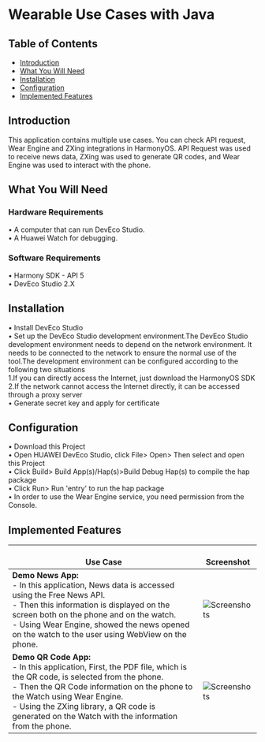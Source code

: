# **Wearable Use Cases with Java**

## Table of Contents

 * [Introduction](#introduction)
 * [What You Will Need](#what-you-will-need)
 * [Installation](#installation)
 * [Configuration](#configuration )
 * [Implemented Features](#implemented-features)

## Introduction
This application contains multiple use cases. You can check API request, Wear Engine and ZXing integrations in HarmonyOS. API Request was used to receive news data, ZXing was used to generate QR codes, and Wear Engine was used to interact with the phone.

## What You Will Need

### Hardware Requirements
 • A computer that can run DevEco Studio.<br/> • A Huawei Watch for debugging.

### Software Requirements
 • Harmony SDK - API 5 <br/> • DevEco Studio 2.X

## Installation
 • Install DevEco Studio<br/> • Set up the DevEco Studio development environment.The DevEco Studio development environment needs to depend on the network environment. It needs to be connected to the network to ensure the normal use of the tool.The development environment can be configured according to the following two situations <br />1.If you can directly access the Internet, just download the HarmonyOS SDK <br />2.If the network cannot access the Internet directly, it can be accessed through a proxy server<br /> • Generate secret key and apply for certificate

## Configuration
 • Download this Project<br/> • Open HUAWEI DevEco Studio, click File> Open> Then select and open this Project<br/> • Click Build> Build App(s)/Hap(s)>Build Debug Hap(s) to compile the hap package<br/> • Click Run> Run 'entry' to run the hap package<br/> • In order to use the Wear Engine service, you need permission from the Console.

## Implemented Features
| <br />**Use Case** | <br />**Screenshot** |
| ------ | ------ |
| **Demo News App:**<br/> - In this application, News data is accessed using the Free News API.<br/> - Then this information is displayed on the screen both on the phone and on the watch. <br/> - Using Wear Engine, showed the news opened on the watch to the user using WebView on the phone. | ![Screenshots](screenshots/NewspaperWatchDemo.gif) |
| **Demo QR Code App:**<br/> - In this application, First, the PDF file, which is the QR code, is selected from the phone. <br/> - Then the QR Code information on the phone to the Watch using Wear Engine. <br/> - Using the ZXing library, a QR code is generated on the Watch with the information from the phone. | ![Screenshots](screenshots/qrCode.gif) |